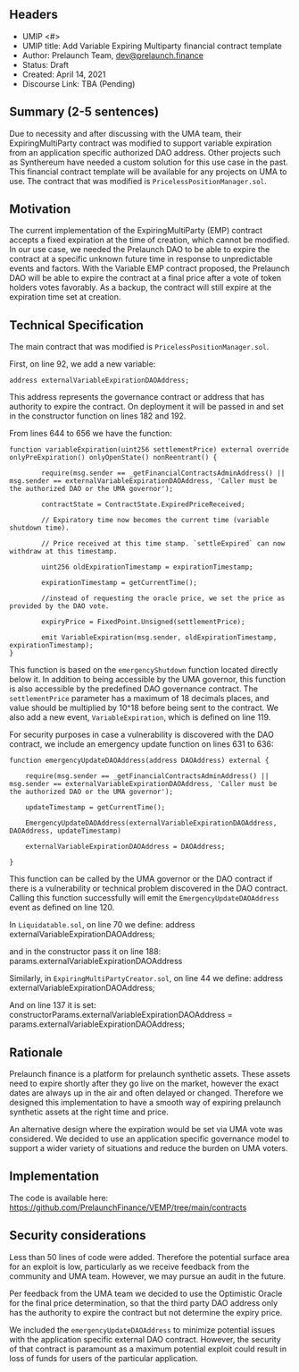 ## Headers
- UMIP <#> 
- UMIP title: Add Variable Expiring Multiparty financial contract template
- Author: Prelaunch Team, dev@prelaunch.finance
- Status: Draft
- Created: April 14, 2021
- Discourse Link: TBA (Pending)

## Summary (2-5 sentences)
Due to necessity and after discussing with the UMA team, their ExpiringMultiParty contract was modified to support variable expiration from an application specific authorized DAO address. Other projects such as Synthereum have needed a custom solution for this use case in the past. This financial contract template will be available for any projects on UMA to use. The contract that was modified is `PricelessPositionManager.sol`.

## Motivation
The current implementation of the ExpiringMultiParty (EMP) contract accepts a fixed expiration at the time of creation, which cannot be modified. In our use case, we needed the Prelaunch DAO to be able to expire the contract at a specific unknown future time in response to unpredictable events and factors. With the Variable EMP contract proposed, the Prelaunch DAO will be able to expire the contract at a final price after a vote of token holders votes favorably. As a backup, the contract will still expire at the expiration time set at creation. 

## Technical Specification
The main contract that was modified is `PricelessPositionManager.sol`.

First, on line 92, we add a new variable:

    address externalVariableExpirationDAOAddress;

This address represents the governance contract or address that has authority to expire the contract. On deployment it will be passed in and set in the constructor function on lines 182 and 192.

From lines 644 to 656 we have the function:

  

    function variableExpiration(uint256 settlementPrice) external override onlyPreExpiration() onlyOpenState() nonReentrant() {
    	    
    	    require(msg.sender == _getFinancialContractsAdminAddress() || msg.sender == externalVariableExpirationDAOAddress, 'Caller must be the authorized DAO or the UMA governor');
    	    
    	    contractState = ContractState.ExpiredPriceReceived;
    	    
    	    // Expiratory time now becomes the current time (variable shutdown time).
    	    
    	    // Price received at this time stamp. `settleExpired` can now withdraw at this timestamp.
    	    
    	    uint256 oldExpirationTimestamp = expirationTimestamp;
    	    
    	    expirationTimestamp = getCurrentTime();
    	    
    	    //instead of requesting the oracle price, we set the price as provided by the DAO vote.
    	    
    	    expiryPrice = FixedPoint.Unsigned(settlementPrice);
    	    
    	    emit VariableExpiration(msg.sender, oldExpirationTimestamp, expirationTimestamp);
    }
       
This function is based on the `emergencyShutdown` function located directly below it. In addition to being accessible by the UMA governor, this function is also accessible by the predefined DAO governance contract. The `settlementPrice` parameter has a maximum of 18 decimals places, and value should be multiplied by 10^18 before being sent to the contract. We also add a new event, `VariableExpiration`, which is defined on line 119.

For security purposes in case a vulnerability is discovered with the DAO contract, we include an emergency update function on lines 631 to 636:

    function emergencyUpdateDAOAddress(address DAOAddress) external {
    
	    require(msg.sender == _getFinancialContractsAdminAddress() || msg.sender == externalVariableExpirationDAOAddress, 'Caller must be the authorized DAO or the UMA governor');
	    
	    updateTimestamp = getCurrentTime();
	    
	    EmergencyUpdateDAOAddress(externalVariableExpirationDAOAddress, DAOAddress, updateTimestamp)
	    
	    externalVariableExpirationDAOAddress = DAOAddress;
	    
    }

This function can be called by the UMA governor or the DAO contract if there is a vulnerability or technical problem discovered in the DAO contract. Calling this function successfully will emit the `EmergencyUpdateDAOAddress` event as defined on line 120.

In `Liquidatable.sol`, on line 70 we define:
   address externalVariableExpirationDAOAddress;
    
and in the constructor pass it on line 188:
    params.externalVariableExpirationDAOAddress
    
Similarly, in `ExpiringMultiPartyCreator.sol`, on line 44 we define:
    address externalVariableExpirationDAOAddress;

And on line 137 it is set:
    constructorParams.externalVariableExpirationDAOAddress = params.externalVariableExpirationDAOAddress;

## Rationale
Prelaunch finance is a platform for prelaunch synthetic assets. These assets need to expire shortly after they go live on the market, however the exact dates are always up in the air and often delayed or changed. Therefore we designed this implementation to have a smooth way of expiring prelaunch synthetic assets at the right time and price.

An alternative design where the expiration would be set via UMA vote was considered. We decided to use an application specific governance model to support a wider variety of situations and reduce the burden on UMA voters. 

## Implementation
The code is available here: https://github.com/PrelaunchFinance/VEMP/tree/main/contracts

## Security considerations
Less than 50 lines of code were added. Therefore the potential surface area for an exploit is low, particularly as we receive feedback from the community and UMA team. However, we may pursue an audit in the future.

Per feedback from the UMA team we decided to use the Optimistic Oracle for the final price determination, so that the third party DAO address only has the authority to expire the contract but not determine the expiry price.

We included the `emergencyUpdateDAOAddress` to minimize potential issues with the application specific external DAO contract. However, the security of that contract is paramount as a maximum potential exploit could result in loss of funds for users of the particular application. 

